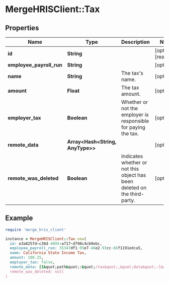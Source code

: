 # MergeHRISClient::Tax

## Properties

| Name | Type | Description | Notes |
| ---- | ---- | ----------- | ----- |
| **id** | **String** |  | [optional][readonly] |
| **employee_payroll_run** | **String** |  | [optional] |
| **name** | **String** | The tax&#39;s name. | [optional] |
| **amount** | **Float** | The tax amount. | [optional] |
| **employer_tax** | **Boolean** | Whether or not the employer is responsible for paying the tax. | [optional] |
| **remote_data** | **Array&lt;Hash&lt;String, AnyType&gt;&gt;** |  | [optional] |
| **remote_was_deleted** | **Boolean** | Indicates whether or not this object has been deleted on the third-party. | [optional] |

## Example

```ruby
require 'merge_hris_client'

instance = MergeHRISClient::Tax.new(
  id: e3a825fd-c38d-4095-a717-df98c4cb9ebc,
  employee_payroll_run: 35347df1-95e7-46e2-93cc-66f1191edca5,
  name: California State Income Tax,
  amount: 100.25,
  employer_tax: false,
  remote_data: [{&quot;path&quot;:&quot;/tax&quot;,&quot;data&quot;:[&quot;Varies by platform&quot;]}],
  remote_was_deleted: null
)
```

